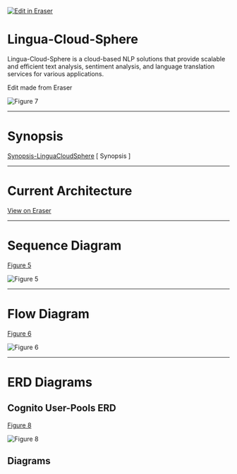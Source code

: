<p><a target="_blank" href="https://app.eraser.io/workspace/dt7Phvkj2Gc2r9r2b6AR" id="edit-in-eraser-github-link"><img alt="Edit in Eraser" src="https://firebasestorage.googleapis.com/v0/b/second-petal-295822.appspot.com/o/images%2Fgithub%2FOpen%20in%20Eraser.svg?alt=media&amp;token=968381c8-a7e7-472a-8ed6-4a6626da5501"></a></p>

# **Lingua-Cloud-Sphere**
Lingua-Cloud-Sphere is a cloud-based NLP solutions that provide scalable and efficient text analysis, sentiment analysis, and language translation services for various applications.

Edit made from Eraser

![Figure 7](/.eraser/dt7Phvkj2Gc2r9r2b6AR___6Ww8hrtkmQbCnRHKqyf4D7Vv51M2___---figure---tppt-i19sHzNJ1XmNwoUq---figure---7K72H1ytV86AAVKNNIiunA.png "Figure 7")



---

# **Synopsis**
[﻿Synopsis-LinguaCloudSphere](https://app.eraser.io/workspace/KdmznEp53HlvdGcB2N2O) [ Synopsis ]

---

# **Current Architecture**
[﻿View on Eraser](https://app.eraser.io/workspace/dt7Phvkj2Gc2r9r2b6AR?elements=H036hiNq0ZwuHjHuQVoNCw) 

---

# **Sequence Diagram**
[﻿Figure 5](https://app.eraser.io/workspace/dt7Phvkj2Gc2r9r2b6AR?elements=ArDsPyXB5aF308TZS7MgEQ) 

![Figure 5](/.eraser/dt7Phvkj2Gc2r9r2b6AR___6Ww8hrtkmQbCnRHKqyf4D7Vv51M2___---figure---FzQjilIDwzrNQp3XNVA5V---figure---ArDsPyXB5aF308TZS7MgEQ.png "Figure 5")



---

# **Flow Diagram**
[﻿Figure 6](https://app.eraser.io/workspace/dt7Phvkj2Gc2r9r2b6AR?elements=ArDsPyXB5aF308TZS7MgEQ) 

![Figure 6](/.eraser/dt7Phvkj2Gc2r9r2b6AR___6Ww8hrtkmQbCnRHKqyf4D7Vv51M2___---figure---H8RD_LwltIYTHo3grIg4t---figure---N35TRK9SnrJ9hlmmZhol_w.png "Figure 6")



---

# **ERD Diagrams**
## **Cognito User-Pools ERD**
[﻿Figure 8](https://app.eraser.io/workspace/dt7Phvkj2Gc2r9r2b6AR?elements=_7eYVrTHHPncltD6UFm1aw) 

![Figure 8](undefined "Figure 8")




<!-- eraser-additional-content -->
## Diagrams
<!-- eraser-additional-files -->
<a href="/README-Lingua-Cloud-Sphere Architecture-1.eraserdiagram" data-element-id="jLduvEMhZleiA2wYJZDNt"><img src="/.eraser/dt7Phvkj2Gc2r9r2b6AR___6Ww8hrtkmQbCnRHKqyf4D7Vv51M2___---diagram----0aca99d4393f21c6b43e5219e40adeff-Lingua-Cloud-Sphere-Architecture.png" alt="" data-element-id="jLduvEMhZleiA2wYJZDNt" /></a>
<a href="/README-flowchart-2.eraserdiagram" data-element-id="DLOigTjrgH7g0aZ6jDf1_"><img src="/.eraser/dt7Phvkj2Gc2r9r2b6AR___6Ww8hrtkmQbCnRHKqyf4D7Vv51M2___---diagram----3643d2cdfa15da5df1b06da505cfcfef.png" alt="" data-element-id="DLOigTjrgH7g0aZ6jDf1_" /></a>
<a href="/README-Lingua-Cloud-Sphere Architecture-3.eraserdiagram" data-element-id="6MSQtqk73MSMgZk9rjMby"><img src="/.eraser/dt7Phvkj2Gc2r9r2b6AR___6Ww8hrtkmQbCnRHKqyf4D7Vv51M2___---diagram----de4a224315ea5a9eef1dde972dca64f7-Lingua-Cloud-Sphere-Architecture.png" alt="" data-element-id="6MSQtqk73MSMgZk9rjMby" /></a>
<a href="/README-entity-relationship-4.eraserdiagram" data-element-id="js6oWfovLIo5B8pBa7dkc"><img src="/.eraser/dt7Phvkj2Gc2r9r2b6AR___6Ww8hrtkmQbCnRHKqyf4D7Vv51M2___---diagram----acd39b475bd61f5fddf5de03881ff9ca.png" alt="" data-element-id="js6oWfovLIo5B8pBa7dkc" /></a>
<a href="/README-AWS Cognito Sign-up & Sign-in ERD-5.eraserdiagram" data-element-id="HKvoCxOdXa0eUMTwXpObD"><img src="/.eraser/dt7Phvkj2Gc2r9r2b6AR___6Ww8hrtkmQbCnRHKqyf4D7Vv51M2___---diagram----100a59d3f4e25c2e5187599a2f3ed294-AWS-Cognito-Sign-up---Sign-in-ERD.png" alt="" data-element-id="HKvoCxOdXa0eUMTwXpObD" /></a>
<a href="/README-User Login and Authorization Flow-6.eraserdiagram" data-element-id="NnD4H6Hta3fKtN_q375fj"><img src="/.eraser/dt7Phvkj2Gc2r9r2b6AR___6Ww8hrtkmQbCnRHKqyf4D7Vv51M2___---diagram----513f7b2f39706b1745edaaef9e25b887-User-Login-and-Authorization-Flow.png" alt="" data-element-id="NnD4H6Hta3fKtN_q375fj" /></a>
<a href="/README-Backend Flow-7.eraserdiagram" data-element-id="GZs27akhIAu8kyezszdig"><img src="/.eraser/dt7Phvkj2Gc2r9r2b6AR___6Ww8hrtkmQbCnRHKqyf4D7Vv51M2___---diagram----2ce069c728c6ec9a48b09fa66a054238-Backend-Flow.png" alt="" data-element-id="GZs27akhIAu8kyezszdig" /></a>
<!-- end-eraser-additional-files -->
<!-- end-eraser-additional-content -->
<!--- Eraser file: https://app.eraser.io/workspace/dt7Phvkj2Gc2r9r2b6AR --->